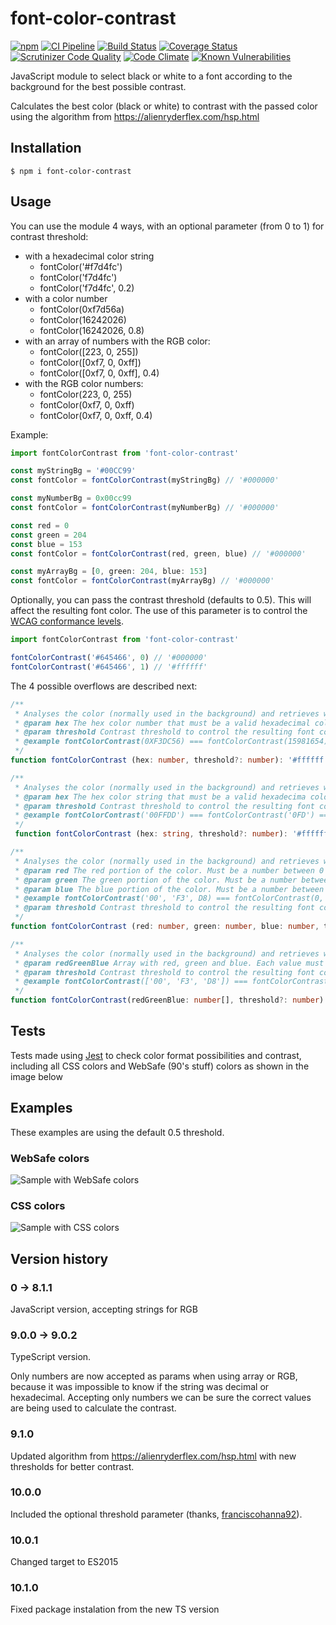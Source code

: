 # font-color-contrast

[![npm](https://img.shields.io/npm/v/font-color-contrast.svg)](https://www.npmjs.com/package/font-color-contrast)
[![CI Pipeline](https://github.com/russoedu/font-color-contrast/actions/workflows/main.yml/badge.svg)](https://github.com/russoedu/font-color-contrast/actions/workflows/main.yml)
[![Build Status](https://scrutinizer-ci.com/g/russoedu/font-color-contrast/badges/build.png?b=master)](https://scrutinizer-ci.com/g/russoedu/font-color-contrast/build-status/master)
[![Coverage Status](https://coveralls.io/repos/github/russoedu/font-color-contrast/badge.svg?branch=ts)](https://coveralls.io/github/russoedu/font-color-contrast?branch=ts)
[![Scrutinizer Code Quality](https://scrutinizer-ci.com/g/russoedu/font-color-contrast/badges/quality-score.png?b=master)](https://scrutinizer-ci.com/g/russoedu/font-color-contrast/?branch=master)
[![Code Climate](https://codeclimate.com/github/dwyl/esta/badges/gpa.svg)](https://codeclimate.com/github/russoedu/font-color-contrast)
[![Known Vulnerabilities](https://snyk.io/test/npm/font-color-contrast/badge.svg)](https://snyk.io/test/npm/font-color-contrast)

JavaScript module to select black or white to a font according to the background for the best possible contrast.

Calculates the best color (black or white) to contrast with the passed color using the algorithm from https://alienryderflex.com/hsp.html

## Installation

    $ npm i font-color-contrast

## Usage

You can use the module 4 ways, with an optional parameter (from 0 to 1) for contrast threshold:
- with a hexadecimal color string
  - fontColor('#f7d4fc')
  - fontColor('f7d4fc')
  - fontColor('f7d4fc', 0.2)
- with a color number
  - fontColor(0xf7d56a)
  - fontColor(16242026)
  - fontColor(16242026, 0.8)
- with an array of numbers with the RGB color:
  - fontColor([223, 0, 255])
  - fontColor([0xf7, 0, 0xff])
  - fontColor([0xf7, 0, 0xff], 0.4)
- with the RGB color numbers:
  - fontColor(223, 0, 255)
  - fontColor(0xf7, 0, 0xff)
  - fontColor(0xf7, 0, 0xff, 0.4)

Example:
```Typescript
import fontColorContrast from 'font-color-contrast'

const myStringBg = '#00CC99'
const fontColor = fontColorContrast(myStringBg) // '#000000'

const myNumberBg = 0x00cc99
const fontColor = fontColorContrast(myNumberBg) // '#000000'

const red = 0
const green = 204
const blue = 153
const fontColor = fontColorContrast(red, green, blue) // '#000000'

const myArrayBg = [0, green: 204, blue: 153]
const fontColor = fontColorContrast(myArrayBg) // '#000000'

```

Optionally, you can pass the contrast threshold (defaults to 0.5). This will affect the resulting font color. The use of this parameter is to control the [WCAG conformance levels](https://www.w3.org/WAI/WCAG2A-Conformance).

 ```Typescript
import fontColorContrast from 'font-color-contrast'

fontColorContrast('#645466', 0) // '#000000'
fontColorContrast('#645466', 1) // '#ffffff'

```

The 4 possible overflows are described next:

```Typescript
/**
 * Analyses the color (normally used in the background) and retrieves what color (black or white) has a better contrast.
 * @param hex The hex color number that must be a valid hexadecimal color number, with 6 characters, to work correctly.
 * @param threshold Contrast threshold to control the resulting font color, float values from 0 to 1. Default is 0.5.
 * @example fontColorContrast(0XF3DC56) === fontColorContrast(15981654)
 */
function fontColorContrast (hex: number, threshold?: number): '#ffffff' | '#000000'
```

```Typescript
/**
 * Analyses the color (normally used in the background) and retrieves what color (black or white) has a better contrast.
 * @param hex The hex color string that must be a valid hexadecima color number to work correctly. Works with or without '#', with 3 or 6 color chars.
 * @param threshold Contrast threshold to control the resulting font color, float values from 0 to 1. Default is 0.5.
 * @example fontColorContrast('00FFDD') === fontColorContrast('0FD') === fontColorContrast('#00FFDD') === fontColorContrast('#0FD')
 */
 function fontColorContrast (hex: string, threshold?: number): '#ffffff' | '#000000'
```

```Typescript
/**
 * Analyses the color (normally used in the background) and retrieves what color (black or white) has a better contrast.
 * @param red The red portion of the color. Must be a number between 0 and 255.
 * @param green The green portion of the color. Must be a number between 0 and 255.
 * @param blue The blue portion of the color. Must be a number between 0 and 255.
 * @example fontColorContrast('00', 'F3', D8) === fontColorContrast(0, 243, 216) === fontColorContrast(0x0, 0xF3, 0xd8).
 * @param threshold Contrast threshold to control the resulting font color, float values from 0 to 1. Default is 0.5.
 */
function fontColorContrast (red: number, green: number, blue: number, threshold?: number): '#ffffff' | '#000000'
```

```Typescript
/**
 * Analyses the color (normally used in the background) and retrieves what color (black or white) has a better contrast.
 * @param redGreenBlue Array with red, green and blue. Each value must be a number between 0 and 255.
 * @param threshold Contrast threshold to control the resulting font color, float values from 0 to 1. Default is 0.5.
 * @example fontColorContrast(['00', 'F3', 'D8']) === fontColorContrast([0, 243, 216]) === fontColorContrast([0x0, 0xF3, 0xd8])
 */
function fontColorContrast(redGreenBlue: number[], threshold?: number): '#ffffff' | '#000000'
```

## Tests

Tests made using [Jest](https://jestjs.io/) to check color format possibilities and contrast, including all CSS colors and WebSafe (90's stuff) colors as shown in the image below

## Examples

These examples are using the default 0.5 threshold.

### WebSafe colors
![Sample with WebSafe colors](https://github.com/russoedu/font-color-contrast/blob/master/websafe-colors.jpeg?raw=true)


### CSS colors
![Sample with CSS colors](https://github.com/russoedu/font-color-contrast/blob/master/css-colors.jpeg?raw=true)

## Version history

### 0 -> 8.1.1
JavaScript version, accepting strings for RGB

### 9.0.0 -> 9.0.2
TypeScript version.

Only numbers are now accepted as params when using array or RGB, because it was impossible to know if the string was decimal or hexadecimal. Accepting only numbers we can be sure the correct values are being used to calculate the contrast.

### 9.1.0
Updated algorithm from https://alienryderflex.com/hsp.html with new thresholds for better contrast.

### 10.0.0
Included the optional threshold parameter (thanks, [franciscohanna92](https://github.com/franciscohanna92)).

### 10.0.1
Changed target to ES2015

### 10.1.0
Fixed package instalation from the new TS version
